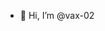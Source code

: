 - 👋 Hi, I’m @vax-02


<!---
vax-02/vax-02 is a ✨ special ✨ repository because its `README.md` (this file) appears on your GitHub profile.
You can click the Preview link to take a look at your changes.
--->
